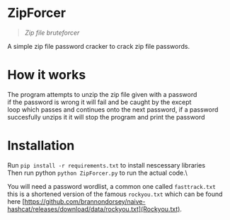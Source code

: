 # ZipForcer
> *Zip file bruteforcer*

A simple zip file password cracker to crack zip file passwords.

# How it works

The program attempts to unzip the zip file given with a password\
if the password is wrong it will fail and be caught by the except\
loop which passes and continues onto the next password, if a password\
succesfully unzips it it will stop the program and print the password

# Installation

Run `pip install -r requirements.txt` to install nescessary libraries\
Then run python `python ZipForcer.py` to run the actual code.\

You will need a password wordlist, a common one called `fasttrack.txt`\
this is a shortened version of the famous `rockyou.txt` which can be found\
here [https://github.com/brannondorsey/naive-hashcat/releases/download/data/rockyou.txt](Rockyou.txt).